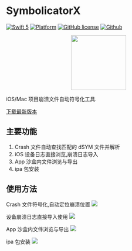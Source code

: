 # SymbolicatorX
[![Swift 5](https://img.shields.io/badge/swift-5-orange.svg?style=flat)](https://github.com/apple/swift) [![Platform](http://img.shields.io/badge/platform-macOS-red.svg?style=flat)](https://developer.apple.com/macos/) [![GitHub license](https://img.shields.io/badge/license-MIT-blue.svg)](https://github.com/Yueoaix/SymbolicatorX/blob/master/LICENSE) [![Github](http://img.shields.io/badge/github-Yueoaix-yellow.svg?style=flat)](https://github.com/Yueoaix)

<p align="center">
  <img src="./SymbolicatorX/SymbolicatorX/Assets.xcassets/AppIcon.appiconset/appiconMacHuge_512pt.png" width="150">
</p>

iOS/Mac 项目崩溃文件自动符号化工具.

[下载最新版本](https://github.com/Yueoaix/SymbolicatorX/releases)

## 主要功能
1. Crash 文件自动查找匹配的 dSYM 文件并解析
2. iOS 设备日志直接浏览,崩溃日志导入
3. App 沙盒内文件浏览与导出
4. ipa 包安装 

## 使用方法
Crash 文件符号化,自动定位崩溃位置
![](./Demo/Demo1.gif)

设备崩溃日志直接导入使用
![](./Demo/Demo2.gif)

App 沙盒内文件浏览与导出
![](./Demo/Demo3.gif)

ipa 包安装
![](./Demo/Demo4.gif)
